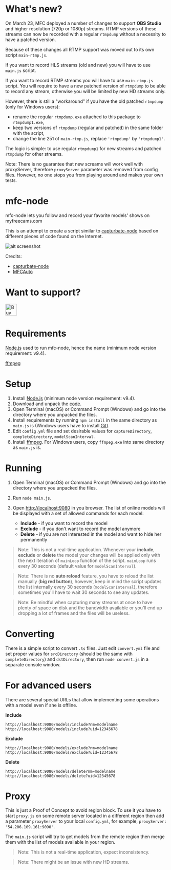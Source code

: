 What's new?
=========
On March 23, MFC deployed a number of changes to support __OBS Studio__ and higher resolution (720p or 1080p) streams.
RTMP versions of these streams can now be recorded with a regular `rtmpdump` without a necessity to have a patched version.

Because of these changes all RTMP support was moved out to its own script `main-rtmp.js`.

If you want to record HLS streams (old and new) you will have to use `main.js` script.

If you want to record RTMP streams you will have to use `main-rtmp.js` script.
You will require to have a new patched version of `rtmpdump` to be able to record any stream, otherwise you will be limited by new HD streams only.

However, there is still a "workaround" if you have the old patched `rtmpdump` (only for Windows users):
- rename the regular `rtmpdump.exe` attached to this package to `rtmpdump1.exe`,
- keep two versions of `rtmpdump` (regular and patched) in the same folder with the script,
- change the line 251 of `main-rtmp.js`, replace `'rtmpdump'` by `'rtmpdump1'`.

The logic is simple: to use regular `rtmpdump1` for new streams and patched `rtmpdump` for other streams.

Note: There is no guarantee that new screams will work well with proxyServer, therefore `proxyServer` parameter was removed from config files.
However, no one stops you from playing around and makes your own tests.

mfc-node
==========

mfc-node lets you follow and record your favorite models' shows on myfreecams.com

This is an attempt to create a script similar to [capturbate-node](https://github.com/sstativa/capturebate-node) based on different pieces of code found on the Internet.

![alt screenshot](./screenshot.png)

Credits:
* [capturbate-node](https://github.com/sstativa/capturebate-node)
* [MFCAuto](https://github.com/ZombieAlex/MFCAuto)

Want to support?
==========
[<img height="36" style="border:0px;height:36px;" src="https://az743702.vo.msecnd.net/cdn/kofi4.png?v=f" border="0" alt="Buy Me a Coffee at ko-fi.com">](https://ko-fi.com/A320FTJ)

Requirements
==========
[Node.js](https://nodejs.org/download/) used to run mfc-node, hence the name (minimum node version requirement: v9.4).

[ffmpeg](https://www.ffmpeg.org/download.html)

Setup
===========

1. Install [Node.js](https://nodejs.org/download/) (minimum node version requirement: v9.4).
2. Download and unpack the [code](https://github.com/sstativa/mfc-node/archive/master.zip).
3. Open Terminal (macOS) or Command Prompt (Windows) and go into the directory where you unpacked the files.
4. Install requirements by running `npm install` in the same directory as `main.js` is (Windows users have to install [Git](https://git-scm.com/download/win)).
5. Edit `config.yml` file and set desirable values for `captureDirectory`, `completeDirectory`, `modelScanInterval`.
6. Install [ffmpeg](https://www.ffmpeg.org/download.html). For Windows users, copy `ffmpeg.exe` into same directory as `main.js` is.

Running
===========

1. Open Terminal (macOS) or Command Prompt (Windows) and go into the directory where you unpacked the files.
2. Run `node main.js`.
3. Open [http://localhost:9080](http://localhost:9080) in you browser. The list of online models will be displayed with a set of allowed commands for each model:

	* __Include__ - if you want to record the model
	* __Exclude__ - if you don't want to record the model anymore
	* __Delete__ - if you are not interested in the model and want to hide her permanently

> Note: This is not a real-time application. Whenever your __include__, __exclude__ or __delete__ the model your changes will be applied only with the next iteration of `mainLoop` function of the script. `mainLoop` runs every 30 seconds (default value for `modelScanInterval`).

> Note: There is no __auto reload__ feature, you have to reload the list manually (__big red button__), however, keep in mind the script updates the list internally every 30 seconds (`modelScanInterval`), therefore sometimes you'll have to wait 30 seconds to see any updates.

> Note: Be mindful when capturing many streams at once to have plenty of space on disk and the bandwidth available or you’ll end up dropping a lot of frames and the files will be useless.

Converting
===========

There is a simple script to convert `.ts` files. Just edit `convert.yml` file and set proper values for `srcDirectory` (should be the same with `completeDirectory`) and `dstDirectory`, then run `node convert.js` in a separate console window.

For advanced users
===========

There are several special URLs that allow implementing some operations with a model even if she is offline.

__Include__

```
http://localhost:9080/models/include?nm=modelname
http://localhost:9080/models/include?uid=12345678
```

__Exclude__

```
http://localhost:9080/models/exclude?nm=modelname
http://localhost:9080/models/exclude?uid=12345678
```

__Delete__

```
http://localhost:9080/models/delete?nm=modelname
http://localhost:9080/models/delete?uid=12345678
```

Proxy
===========

This is just a Proof of Concept to avoid region block.
To use it you have to start `proxy.js` on some remote server located in a different region then add a parameter `proxyServer` to your local `config.yml`, for example, `proxyServer: '54.206.109.161:9090'`.

The `main.js` script will try to get models from the remote region then merge them with the list of models available in your region.

> Note: This is not a real-time application, expect inconsistency.

> Note: There might be an issue with new HD streams.